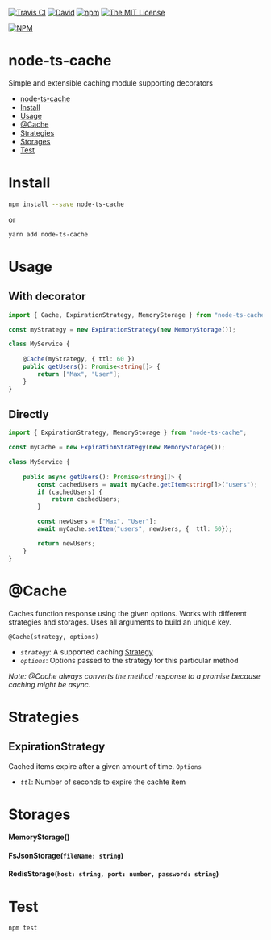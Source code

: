 [![Travis CI](https://img.shields.io/travis/havsar/node-ts-cache.svg)](https://travis-ci.org/havsar/node-ts-cache) 
[![David](https://img.shields.io/david/havsar/node-ts-cache.svg)](https://david-dm.org/havsar/node-ts-cache)
[![npm](https://img.shields.io/npm/v/node-ts-cache.svg)](https://www.npmjs.org/package/node-ts-cache)
[![The MIT License](https://img.shields.io/npm/l/node-ts-cache.svg)](http://opensource.org/licenses/MIT)

[![NPM](https://nodei.co/npm/node-ts-cache.png?downloads=true&downloadRank=true&stars=true)](https://nodei.co/npm/node-ts-cache/)

# node-ts-cache
Simple and extensible caching module supporting decorators

<!-- TOC depthTo:1 -->

- [node-ts-cache](#node-ts-cache)
- [Install](#install)
- [Usage](#usage)
- [@Cache](#cache)
- [Strategies](#strategies)
- [Storages](#storages)
- [Test](#test)

<!-- /TOC -->

# Install
```bash
npm install --save node-ts-cache
```
or
```bash
yarn add node-ts-cache
```

# Usage
## With decorator
```ts
import { Cache, ExpirationStrategy, MemoryStorage } from "node-ts-cache";

const myStrategy = new ExpirationStrategy(new MemoryStorage());

class MyService {
    
    @Cache(myStrategy, { ttl: 60 })
    public getUsers(): Promise<string[]> {
        return ["Max", "User"];
    }
}
```

## Directly
```ts
import { ExpirationStrategy, MemoryStorage } from "node-ts-cache";

const myCache = new ExpirationStrategy(new MemoryStorage());

class MyService {
    
    public async getUsers(): Promise<string[]> {
        const cachedUsers = await myCache.getItem<string[]>("users");
        if (cachedUsers) {
            return cachedUsers;
        }

        const newUsers = ["Max", "User"];
        await myCache.setItem("users", newUsers, {  ttl: 60});

        return newUsers;
    }
}
```

# @Cache
Caches function response using the given options. Works with different strategies and storages. Uses all arguments to build an unique key.

`@Cache(strategy, options)`
- *`strategy`*: A supported caching [Strategy](#strategies)
- *`options`*: Options passed to the strategy for this particular method

*Note: @Cache always converts the method response to a promise because caching might be async.* 

# Strategies
## ExpirationStrategy
Cached items expire after a given amount of time.
`Options`
 - *`ttl`*: Number of seconds to expire the cachte item

# Storages
#### MemoryStorage()
#### FsJsonStorage(`fileName: string`)
#### RedisStorage(`host: string, port: number, password: string`)


# Test
```bash
npm test
```